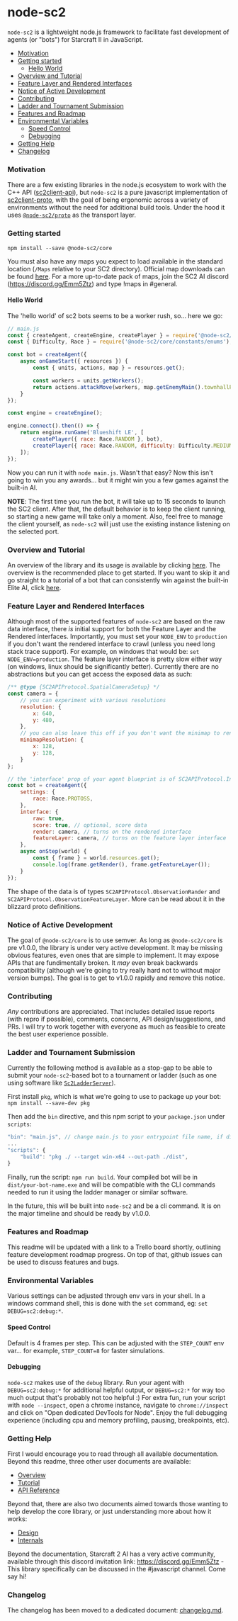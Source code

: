 # node-sc2
`node-sc2` is a lightweight node.js framework to facilitate fast development of agents (or "bots") for Starcraft II in JavaScript.

<!-- TOC -->

- [Motivation](#motivation)
- [Getting started](#getting-started)
    - [Hello World](#hello-world)
- [Overview and Tutorial](#overview-and-tutorial)
- [Feature Layer and Rendered Interfaces](#feature-layer-and-rendered-interfaces)
- [Notice of Active Development](#notice-of-active-development)
- [Contributing](#contributing)
- [Ladder and Tournament Submission](#ladder-and-tournament-submission)
- [Features and Roadmap](#features-and-roadmap)
- [Environmental Variables](#environmental-variables)
    - [Speed Control](#speed-control)
    - [Debugging](#debugging)
- [Getting Help](#getting-help)
- [Changelog](#changelog)

<!-- /TOC -->

### Motivation
There are a few existing libraries in the node.js ecosystem to work with the C++ API ([sc2client-api](https://github.com/Blizzard/s2client-api)), but `node-sc2` is a pure javascript implementation of [sc2client-proto](https://github.com/Blizzard/s2client-proto), with the goal of being ergonomic across a variety of environments without the need for additional build tools. Under the hood it uses [`@node-sc2/proto`](https://github.com/node-sc2/proto#readme) as the transport layer.

### Getting started
`npm install --save @node-sc2/core`

You must also have any maps you expect to load available in the standard location (`/Maps` relative to your SC2 directory). Official map downloads can be found [here](https://github.com/Blizzard/s2client-proto#map-packs). For a more up-to-date pack of maps, join the SC2 AI discord (https://discord.gg/Emm5Ztz) and type !maps in #general.

#### Hello World
The 'hello world' of sc2 bots seems to be a worker rush, so... here we go:
```js
// main.js
const { createAgent, createEngine, createPlayer } = require('@node-sc2/core');
const { Difficulty, Race } = require('@node-sc2/core/constants/enums');

const bot = createAgent({
    async onGameStart({ resources }) {
        const { units, actions, map } = resources.get();

        const workers = units.getWorkers();
        return actions.attackMove(workers, map.getEnemyMain().townhallPosition);
    }
});

const engine = createEngine();

engine.connect().then(() => {
    return engine.runGame('Blueshift LE', [
        createPlayer({ race: Race.RANDOM }, bot),
        createPlayer({ race: Race.RANDOM, difficulty: Difficulty.MEDIUM }),
    ]);
});
```

Now you can run it with `node main.js`. Wasn't that easy? Now this isn't going to win you any awards... but it might win you a few games against the built-in AI.

**NOTE**: The first time you run the bot, it will take up to 15 seconds to launch the SC2 client. After that, the default behavior is to keep the client running, so starting a new game will take only a moment. Also, feel free to manage the client yourself, as `node-sc2` will just use the existing instance listening on the selected port.

### Overview and Tutorial
An overview of the library and its usage is available by clicking [here](docs/overview.md). The overview is the recommended place to get started. If you want to skip it and go straight to a tutorial of a bot that can consistently win against the built-in Elite AI, click [here](docs/tutorial.md).

### Feature Layer and Rendered Interfaces
Although most of the supported features of `node-sc2` are based on the raw data interface, there *is* initial support for both the Feature Layer and the Rendered interfaces. Importantly, you must set your `NODE_ENV` to `production` if you don't want the rendered interface to crawl (unless you need long stack trace support). For example, on windows that would be: `set NODE_ENV=production`. The feature layer interface is pretty slow either way (on windows, linux should be significantly better). Currently there are no abstractions but you can get access the exposed data as such:

```js
/** @type {SC2APIProtocol.SpatialCameraSetup} */
const camera = {
    // you can experiment with various resolutions
    resolution: {
        x: 640,
        y: 480,
    },
    // you can also leave this off if you don't want the minimap to render
    minimapResolution: {
        x: 128,
        y: 128,
    }
};

// the 'interface' prop of your agent blueprint is of SC2APIProtocol.InterfaceOptions
const bot = createAgent({
    settings: {
        race: Race.PROTOSS,
    },
    interface: {
        raw: true,
        score: true, // optional, score data
        render: camera, // turns on the rendered interface
        featureLayer: camera, // turns on the feature layer interface
    },
    async onStep(world) {
        const { frame } = world.resources.get();
        console.log(frame.getRender(), frame.getFeatureLayer());
    }
});
```

The shape of the data is of types `SC2APIProtocol.ObservationRander` and `SC2APIProtocol.ObservationFeatureLayer`. More can be read about it in the blizzard proto definitions.

### Notice of Active Development
The goal of `@node-sc2/core` is to use semver. As long as `@node-sc2/core` is pre v1.0.0, the library is under very active development. It may be missing obvious features, even ones that are simple to implement. It may expose APIs that are fundimentally broken. It *may* even break backwards compatibility (although we're going to try really hard not to without major version bumps). The goal is to get to v1.0.0 rapidly and remove this notice.

### Contributing
*Any* contributions are appreciated. That includes detailed issue reports (with repro if possible), comments, concerns, API design/suggestions, and PRs. I will try to work together with everyone as much as feasible to create the best user experience possible.

### Ladder and Tournament Submission
Currently the following method is available as a stop-gap to be able to submit your `node-sc2`-based bot to a tournament or ladder (such as one using software like [`Sc2LadderServer`](https://github.com/Cryptyc/Sc2LadderServer)). 

First install `pkg`, which is what we're going to use to package up your bot: `npm install --save-dev pkg`

Then add the `bin` directive, and this npm script to your `package.json` under `scripts`:
```js
"bin": "main.js", // change main.js to your entrypoint file name, if different
...
"scripts": {
    "build": "pkg ./ --target win-x64 --out-path ./dist",
}
```

Finally, run the script: `npm run build`. Your compiled bot will be in `dist/your-bot-name.exe` and will be compatible with the CLI commands needed to run it using the ladder manager or similar software.


In the future, this will be built into `node-sc2` and be a cli command. It is on the major timeline and should be ready by v1.0.0.

### Features and Roadmap
This readme will be updated with a link to a Trello board shortly, outlining feature development roadmap progress. On top of that, github issues can be used to discuss features and bugs.

### Environmental Variables
Various settings can be adjusted through env vars in your shell. In a windows command shell, this is done with the `set` command, eg: `set DEBUG=sc2:debug:*`. 

#### Speed Control
Default is 4 frames per step. This can be adjusted with the `STEP_COUNT` env var... for example, `STEP_COUNT=8` for faster simulations.

#### Debugging
`node-sc2` makes use of the `debug` library. Run your agent with `DEBUG=sc2:debug:*` for additional helpful output, or `DEBUG=sc2:*` for way too much output that's probably not too helpful :) For extra fun, run your script with `node --inspect`, open a chrome instance, navigate to `chrome://inspect` and click on "Open dedicated DevTools for Node". Enjoy the full debugging experience (including cpu and memory profiling, pausing, breakpoints, etc).

### Getting Help
First I would encourage you to read through all available documentation. Beyond this readme, three other user documents are available:

- [Overview](docs/overview.md)
- [Tutorial](docs/tutorial.md)
- [API Reference](docs/api.md)

Beyond that, there are also two documents aimed towards those wanting to help develop the core library, or just understanding more about how it works:

- [Design](docs/design.md)
- [Internals](docs/internals.md)

Beyond the documentation, Starcraft 2 AI has a very active community, available through this discord invitation link: https://discord.gg/Emm5Ztz - This library specifically can be discussed in the #javascript channel. Come say hi!

### Changelog
The changelog has been moved to a dedicated document: [changelog.md](docs/changelog.md).





